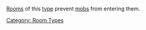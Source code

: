 [Rooms](:Category:_Rooms.md "wikilink") of this
[type](:Category:_Room_Types.md "wikilink") prevent
[mobs](:Category:_Mobs.md "wikilink") from entering them.

[Category: Room Types](Category:_Room_Types "wikilink")
